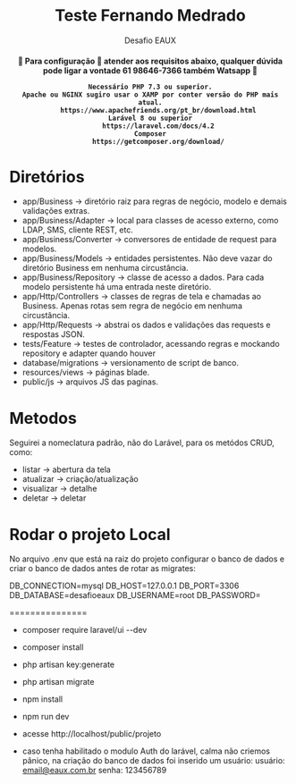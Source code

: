 <h1 align="center">Teste Fernando Medrado</h1>
<p align="center">Desafio EAUX</p>
<h4 align="center">
    🚧  Para configuração 🚀 atender aos requisitos abaixo, qualquer dúvida pode ligar a vontade 61 98646-7366 também Watsapp  🚧

    Necessário PHP 7.3 ou superior.
    Apache ou NGINX sugiro usar o XAMP por conter versão do PHP mais atual.
        https://www.apachefriends.org/pt_br/download.html
    Larável 8 ou superior
        https://laravel.com/docs/4.2
    Composer
        https://getcomposer.org/download/
</h4>

Diretórios 
==========

+ app/Business -> diretório raiz para regras de negócio, modelo e demais validações extras.
+ app/Business/Adapter -> local para classes de acesso externo, como LDAP, SMS, cliente REST, etc.
+ app/Business/Converter -> conversores de entidade de request para modelos.
+ app/Business/Models -> entidades persistentes. Não deve vazar do diretório Business em nenhuma circustância.
+ app/Business/Repository -> classe de acesso a dados. Para cada modelo persistente há uma entrada neste diretório.
+ app/Http/Controllers -> classes de regras de tela e chamadas ao Business. Apenas rotas sem regra de negócio em nenhuma circustância.
+ app/Http/Requests -> abstrai os dados e validações das requests e respostas JSON.
+ tests/Feature -> testes de controlador, acessando regras e mockando repository e adapter quando houver
+ database/migrations -> versionamento de script de banco.
+ resources/views -> páginas blade.
+ public/js -> arquivos JS das paginas.

Metodos
=======
Seguirei a nomeclatura padrão, não do Larável, para os metódos CRUD, como:

+ listar -> abertura da tela
+ atualizar -> criação/atualização
+ visualizar -> detalhe
+ deletar -> deletar

Rodar o projeto Local
===============
No arquivo .env que está na raiz do projeto configurar o banco de dados e criar o banco de dados antes de rotar as migrates:

DB_CONNECTION=mysql
DB_HOST=127.0.0.1
DB_PORT=3306
DB_DATABASE=desafioeaux
DB_USERNAME=root
DB_PASSWORD=

===============
+ composer require laravel/ui --dev
+ composer install
+ php artisan key:generate
+ php artisan migrate
+ npm install
+ npm run dev

+ acesse http://localhost/public/projeto
+ caso tenha habilitado o modulo Auth do larável, calma não criemos pânico, na criação do banco de dados foi inserido um usuário:
usuário: email@eaux.com.br
senha: 123456789
